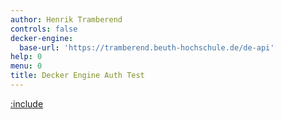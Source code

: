 ```yaml
---
author: Henrik Tramberend
controls: false
decker-engine:
  base-url: 'https://tramberend.beuth-hochschule.de/de-api'
help: 0
menu: 0
title: Decker Engine Auth Test
---
```


[:include](./engine-content.md)
